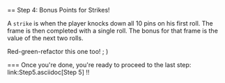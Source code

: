 == Step 4: Bonus Points for Strikes!

A `strike` is when the player knocks down all 10 pins on his first roll. The frame is then completed with a single roll. The bonus for that frame is the value of the next two rolls.

Red-green-refactor this one too! ; ) 

=== Once you're done, you're ready to proceed to the last step: link:Step5.asciidoc[Step 5] !!
